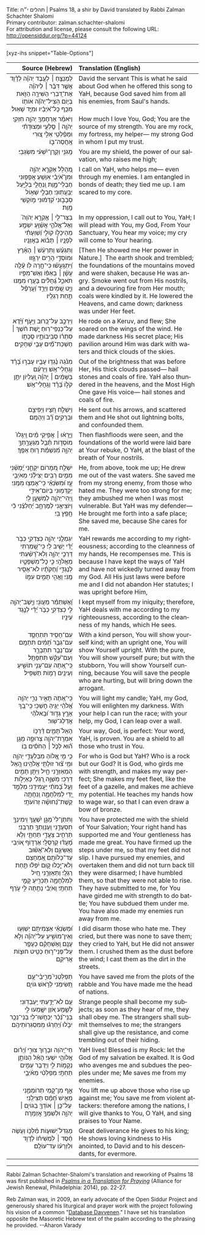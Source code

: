 <html>
<head></head>
<body>
Title: תהלים י״ח | Psalms 18, a shir by David translated by Rabbi Zalman Schachter Shalomi<br />
Primary contributor: zalman.schachter-shalomi<br />
For attribution and license, please consult the following URL: <a href="http://opensiddur.org/?p=44124">http://opensiddur.org/?p=44124</a>
<p />
<hr />

[xyz-ihs snippet="Table-Options"]<table style="margin-left: auto; margin-right: auto;" class="draggable">
<thead><tr><th id="x" style="text-align: right;">Source (Hebrew)</th><th style="text-align: left;">Translation (English)</th></tr></thead>
<tbody>
<tr><td style="vertical-align:top;">
<div class="liturgy" lang="he" style="text-align: right;">
<span class="instruction">לַמְנַצֵּ֤חַ ׀ לְעֶ֥בֶד יְהֹוָ֗ה לְדָ֫וִ֥ד
אֲשֶׁ֤ר דִּבֶּ֨ר ׀ לַיהֹוָ֗ה 
אֶת־דִּ֭בְרֵי הַשִּׁירָ֣ה הַזֹּ֑את 
בְּי֤וֹם הִֽצִּיל־יְהֹוָ֘ה אוֹת֥וֹ מִכַּ֥ף כׇּל־אֹ֝יְבָ֗יו 
וּמִיַּ֥ד שָׁאֽוּל׃</span>
</div></td>

<td style="vertical-align:top;">
<div class="english" lang="en" style="text-align: left;">
<span class="instruction">David the servant 
This is what he said about God 
when he offered this song to YaH, 
because God saved him from all his enemies, 
from Saul's hands.</span>
</div></td></tr>


<tr><td style="vertical-align:top;">
<div class="liturgy" lang="he" style="text-align: right;">
וַיֹּאמַ֡ר אֶרְחׇמְךָ֖ יְהֹוָ֣ה 
חִזְקִֽי׃
יְהֹוָ֤ה ׀ סַ֥לְעִ֥י 
וּמְצוּדָתִ֗י וּמְפַ֫לְטִ֥י 
אֵלִ֣י צ֭וּרִי 
אֶֽחֱסֶה־בּ֑וֹ 
</div></td>

<td style="vertical-align:top;">
<div class="english" lang="en" style="text-align: left;">
How much I love You, God; 
You are the source of my strength. 
You are my rock, 
my fortress, my helper— 
my strong God 
in whom I put my trust.
</div></td></tr>


<tr><td style="vertical-align:top;">
<div class="liturgy" lang="he" style="text-align: right;">
מָֽגִנִּ֥י 
וְקֶֽרֶן־יִ֝שְׁעִ֗י 
מִשְׂגַּבִּֽי׃
</div></td>

<td style="vertical-align:top;">
<div class="english" lang="en" style="text-align: left;">
You are my shield,
the power of our salvation,
who raises me high;
</div></td></tr>


<tr><td style="vertical-align:top;">
<div class="liturgy" lang="he" style="text-align: right;">
מְ֭הֻלָּל אֶקְרָ֣א יְהֹוָ֑ה 
וּמִן־אֹ֝יְבַ֗י 
אִוָּשֵֽׁעַ׃
אֲפָפ֥וּנִי חֶבְלֵי־מָ֑וֶת וְֽנַחֲלֵ֖י בְלִיַּ֣עַל יְבַֽעֲתֽוּנִי׃
חֶבְלֵ֣י שְׁא֣וֹל סְבָב֑וּנִי 
קִ֝דְּמ֗וּנִי מ֣וֹקְשֵׁי מָֽוֶת׃
</div></td>

<td style="vertical-align:top;">
<div class="english" lang="en" style="text-align: left;">
I call on YaH,
who helps me—
even through my enemies.
I am entangled in bonds of death; 
they tied me up.
I am scared to my core.
</div></td></tr>


<tr><td style="vertical-align:top;">
<div class="liturgy" lang="he" style="text-align: right;">
בַּצַּר־לִ֤י ׀ 
אֶ֥קְרָ֣א יְהֹוָה֮ 
וְאֶל־אֱלֹהַ֢י אֲשַׁ֫וֵּ֥עַ 
יִשְׁמַ֣ע מֵהֵיכָל֣וֹ 
קוֹלִ֑י 
וְ֝שַׁוְעָתִ֗י לְפָנָ֤יו ׀ תָּב֬וֹא בְאׇזְנָֽיו׃
</div></td>

<td style="vertical-align:top;">
<div class="english" lang="en" style="text-align: left;">
In my oppression,
I call out to You, YaH;
I will plead with You, my God, 
From Your Sanctuary,
You hear my voice;
my cry will come to Your hearing.
</div></td></tr>


<tr><td style="vertical-align:top;">
<div class="liturgy" lang="he" style="text-align: right;">
&nbsp;
&nbsp;
וַתִּגְעַ֬שׁ וַתִּרְעַ֨שׁ ׀ הָאָ֗רֶץ 
וּמוֹסְדֵ֣י הָרִ֣ים 
יִרְגָּ֑זוּ וַ֝יִּתְגָּֽעֲשׁ֗וּ 
כִּי־חָ֥רָה לֽוֹ׃
עָ֘לָ֤ה עָשָׁ֨ן ׀ בְּאַפּ֗וֹ 
וְאֵשׁ־מִפִּ֥יו תֹּאכֵ֑ל 
גֶּ֝חָלִ֗ים בָּעֲר֥וּ מִמֶּֽנּוּ׃
וַיֵּ֣ט שָׁ֭מַיִם 
וַיֵּרַ֑ד 
וַ֝עֲרָפֶ֗ל תַּ֣חַת רַגְלָֽיו׃
</div></td>

<td style="vertical-align:top;">
<div class="english" lang="en" style="text-align: left;">
[Then He showed me 
Her power in Nature.]&nbsp;
The earth shook and trembled; 
the foundations of the mountains 
moved and were shaken, 
because He was angry.
Smoke went out from His nostrils,
and a devouring fire from Her mouth; 
coals were kindled by it.
He lowered the Heavens, 
and came down; 
darkness was under Her feet.
</div></td></tr>


<tr><td style="vertical-align:top;">
<div class="liturgy" lang="he" style="text-align: right;">
וַיִּרְכַּ֣ב עַל־כְּ֭רוּב וַיָּעֹ֑ף 
וַ֝יֵּ֗דֶא עַל־כַּנְפֵי־רֽוּחַ׃
יָ֤שֶׁת חֹ֨שֶׁךְ ׀ סִתְר֗וֹ 
סְבִֽיבוֹתָ֥יו סֻכָּת֑וֹ 
חֶשְׁכַת־מַ֝֗יִם 
עָבֵ֥י שְׁחָקִֽים׃
</div></td>

<td style="vertical-align:top;">
<div class="english" lang="en" style="text-align: left;">
He rode on a Keruv, and flew;
She soared on the wings of the wind. 
He made darkness His secret place; 
His pavilion around Him 
was dark with waters 
and thick clouds of the skies.
</div></td></tr>


<tr><td style="vertical-align:top;">
<div class="liturgy" lang="he" style="text-align: right;">
מִנֹּ֗גַהּ 
נֶ֫גְדּ֥וֹ 
עָבָ֥יו עָבְר֑וּ 
בָּ֝רָ֗ד וְגַֽחֲלֵי־אֵֽשׁ׃
וַיַּרְעֵ֬ם בַּשָּׁמַ֨יִם ׀ יְֽהֹוָ֗ה
 וְ֭עֶלְיוֹן 
יִתֵּ֣ן קֹל֑וֹ 
בָּ֝רָ֗ד וְגַֽחֲלֵי־אֵֽשׁ׃
</div></td>

<td style="vertical-align:top;">
<div class="english" lang="en" style="text-align: left;">
Out of the brightness 
that was before Her,
His thick clouds passed— 
hail stones and coals of fire.
YaH also thundered in the heavens, 
and the Most High One 
gave His voice— 
hail stones and coals of fire.
</div></td></tr>


<tr><td style="vertical-align:top;">
<div class="liturgy" lang="he" style="text-align: right;">
וַיִּשְׁלַ֣ח חִ֭צָּיו 
וַיְפִיצֵ֑ם 
וּבְרָקִ֥ים רָ֝֗ב 
וַיְהֻמֵּֽם׃
</div></td>

<td style="vertical-align:top;">
<div class="english" lang="en" style="text-align: left;">
He sent out his arrows,
and scattered them
and He shot out lightning bolts,
and confounded them.
</div></td></tr>


<tr><td style="vertical-align:top;">
<div class="liturgy" lang="he" style="text-align: right;">
וַיֵּ֤רָא֨וּ ׀ אֲפִ֥יקֵי מַ֗יִם 
וַֽיִּגָּלוּ֮ מוֹסְד֢וֹת 
תֵּ֫בֵ֥ל 
מִגַּעֲרָ֣תְךָ֣ יְהֹוָ֑ה 
מִ֝נִּשְׁמַ֗ת ר֣וּחַ 
אַפֶּֽךָ׃
</div></td>

<td style="vertical-align:top;">
<div class="english" lang="en" style="text-align: left;">
Then flashfloods were seen, 
and the foundations of the world 
were laid bare 
at Your rebuke, O YaH, 
at the blast of the breath 
of Your nostrils.
</div></td></tr>


<tr><td style="vertical-align:top;">
<div class="liturgy" lang="he" style="text-align: right;">
יִשְׁלַ֣ח מִ֭מָּרוֹם יִקָּחֵ֑נִי 
יַֽ֝מְשֵׁ֗נִי מִמַּ֥יִם רַבִּֽים׃
יַצִּילֵ֗נִי מֵאֹיְבִ֥י עָ֑ז 
וּ֝מִשֹּׂנְאַ֗י 
כִּֽי־אָמְצ֥וּ מִמֶּֽנִּי׃
יְקַדְּמ֥וּנִי 
בְיוֹם־אֵידִ֑י 
וַֽיְהִי־יְהֹוָ֖ה לְמִשְׁעָ֣ן לִֽי׃
וַיּוֹצִיאֵ֥נִי 
לַמֶּרְחָ֑ב 
יְ֝חַלְּצֵ֗נִי 
כִּ֘י חָ֥פֵֽץ בִּֽי׃
</div></td>

<td style="vertical-align:top;">
<div class="english" lang="en" style="text-align: left;">
He, from above, took me up;
He drew me out of the vast waters.
She saved me from my strong enemy, 
from those who hated me.
They were too strong for me;
they ambushed me
when I was most vulnerable.
But YaH was my defender—
He brought me forth 
into a safe place;
She saved me, 
because She cares for me.
</div></td></tr>


<tr><td style="vertical-align:top;">
<div class="liturgy" lang="he" style="text-align: right;">
יִגְמְלֵ֣נִי יְהֹוָ֣ה 
כְּצִדְקִ֑י 
כְּבֹ֥ר יָ֝דַ֗י 
יָשִׁ֥יב לִֽי׃
כִּֽי־שָׁ֭מַרְתִּי 
דַּרְכֵ֣י יְהֹוָ֑ה 
וְלֹֽא־רָ֝שַׁ֗עְתִּי 
מֵאֱלֹהָֽי׃
כִּ֣י כׇל־מִשְׁפָּטָ֣יו לְנֶגְדִּ֑י 
וְ֝חֻקֹּתָ֗יו לֹא־אָסִ֥יר מֶֽנִּי׃
וָאֱהִ֣י תָמִ֣ים עִמּ֑וֹ
</div></td>

<td style="vertical-align:top;">
<div class="english" lang="en" style="text-align: left;">
YaH rewards me 
according to my righteousness; 
according to the cleanness of my hands, 
He recompenses me.
This is because I have kept 
the ways of YaH
and have not wickedly turned away 
from my God.
All His just laws were before me 
and I did not abandon Her statutes;
I was upright before Him,
</div></td></tr>


<tr><td style="vertical-align:top;">
<div class="liturgy" lang="he" style="text-align: right;">
וָ֝אֶשְׁתַּמֵּ֗ר מֵעֲוֺנִֽי׃
וַיָּֽשֶׁב־יְהֹוָ֣ה לִ֣י 
כְצִדְקִ֑י 
כְּבֹ֥ר יָ֝דַ֗י 
לְנֶ֣גֶד עֵינָֽיו׃
</div></td>

<td style="vertical-align:top;">
<div class="english" lang="en" style="text-align: left;">
I kept myself from my iniquity; 
therefore, YaH deals with me 
according to my righteousness, 
according to the cleanness of my hands, 
which He sees.
</div></td></tr>


<tr><td style="vertical-align:top;">
<div class="liturgy" lang="he" style="text-align: right;">
עִם־חָסִ֥יד 
תִּתְחַסָּ֑ד 
עִם־גְּבַ֥ר תָּ֝מִ֗ים 
תִּתַּמָּֽם׃
עִם־נָבָ֥ר 
תִּתְבָּרָ֑ר 
וְעִם־עִ֝קֵּ֗שׁ 
תִּתְפַּתָּֽל׃
כִּֽי־אַ֭תָּה 
עַם־עָנִ֣י תוֹשִׁ֑יעַ 
וְעֵינַ֖יִם רָמ֣וֹת תַּשְׁפִּֽיל׃
</div></td>

<td style="vertical-align:top;">
<div class="english" lang="en" style="text-align: left;">
With a kind person,
You will show yourself kind; 
with an upright one,
You will show Yourself upright.
With the pure,
You will show yourself pure; 
but with the stubborn,
You will show Yourself cunning, 
because You will save 
the people who are hurting, 
but will bring down the arrogant.
</div></td></tr>


<tr><td style="vertical-align:top;">
<div class="liturgy" lang="he" style="text-align: right;">
כִּֽי־אַ֭תָּה תָּאִ֣יר נֵרִ֑י 
יְהֹוָ֥ה אֱ֝לֹהַ֗י 
יַגִּ֥יהַּ חׇשְׁכִּֽי׃
כִּֽי־בְ֭ךָ אָרֻ֣ץ גְּד֑וּד 
וּ֝בֵֽאלֹהַ֗י 
אֲדַלֶּג־שֽׁוּר׃
</div></td>

<td style="vertical-align:top;">
<div class="english" lang="en" style="text-align: left;">
You will light my candle;
YaH, my God,
You will enlighten my darkness.
With your help I can run the race; 
with your help, my God,
I can leap over a wall.
</div></td></tr>


<tr><td style="vertical-align:top;">
<div class="liturgy" lang="he" style="text-align: right;">
הָאֵל֮ תָּמִ֢ים דַּ֫רְכּ֥וֹ 
אִמְרַֽת־יְהֹוָ֥ה צְרוּפָ֑ה 
מָגֵ֥ן ה֝֗וּא 
לְכֹ֤ל ׀ הַחֹסִ֬ים בּֽוֹ׃
</div></td>

<td style="vertical-align:top;">
<div class="english" lang="en" style="text-align: left;">
Your way, God, is perfect:
Your word, YaH, is proven.
You are a shield
to all those who trust in You.
</div></td></tr>


<tr><td style="vertical-align:top;">
<div class="liturgy" lang="he" style="text-align: right;">
כִּ֤י מִ֣י אֱ֭לוֹהַּ מִבַּלְעֲדֵ֣י יְהֹוָ֑ה 
וּמִ֥י צ֝֗וּר זוּלָתִ֥י אֱלֹהֵֽינוּ׃
הָ֭אֵל הַמְאַזְּרֵ֣נִי חָ֑יִל 
וַיִּתֵּ֖ן תָּמִ֣ים דַּרְכִּֽי׃
מְשַׁוֶּ֣ה רַ֭גְלַי 
כָּאַיָּל֑וֹת 
וְעַ֥ל בָּ֝מֹתַ֗י יַעֲמִידֵֽנִי׃
מְלַמֵּ֣ד יָ֭דַי לַמִּלְחָמָ֑ה 
וְֽנִחֲתָ֥ה 
קֶֽשֶׁת־נְ֝חוּשָׁ֗ה זְרוֹעֹתָֽי׃
</div></td>

<td style="vertical-align:top;">
<div class="english" lang="en" style="text-align: left;">
For who is God but YaH?
Who is a rock but our God?
It is God, who girds me with strength, 
and makes my way perfect;
She makes my feet fleet, 
like the feet of a gazelle, 
and makes me achieve my potential.
He teaches my hands how to wage war, 
so that I can even draw 
a bow of bronze.
</div></td></tr>


<tr><td style="vertical-align:top;">
<div class="liturgy" lang="he" style="text-align: right;">
וַתִּתֶּן־לִי֮ 
מָגֵ֢ן יִ֫שְׁעֶ֥ךָ 
וִֽימִינְךָ֥ 
תִסְעָדֵ֑נִי 
וְֽעַנְוַתְךָ֥ 
תַרְבֵּֽנִי׃
תַּרְחִ֣יב 
צַעֲדִ֣י תַחְתָּ֑י 
וְלֹ֥א מָ֝עֲד֗וּ קַרְסֻלָּֽי׃
אֶרְדּ֣וֹף א֭וֹיְבַי 
וְאַשִּׂיגֵ֑ם 
וְלֹֽא־אָ֝שׁ֗וּב 
עַד־כַּלּוֹתָֽם׃
אֶ֭מְחָצֵם 
וְלֹא־יֻ֣כְלוּ ק֑וּם 
יִ֝פְּל֗וּ תַּ֣חַת רַגְלָֽי׃
וַתְּאַזְּרֵ֣נִי 
חַ֭יִל לַמִּלְחָמָ֑ה 
תַּכְרִ֖יעַ קָמַ֣י תַּחְתָּֽי׃
וְֽאֹיְבַ֗י נָתַ֣תָּה 
לִּ֣י עֹ֑רֶף 
</div></td>

<td style="vertical-align:top;">
<div class="english" lang="en" style="text-align: left;">
You have protected me
with the shield of Your Salvation;
Your right hand
has supported me
and Your gentleness
has made me great.
You have firmed up 
the steps under me, 
so that my feet did not slip.
I have pursued my enemies, 
and overtaken them 
and did not turn back 
till they were disarmed;
I have humbled them, 
so that they were not able to rise. 
They have submitted to me, 
for You have girded me 
with strength to do battle;
You have subdued them under me. 
You have also made my enemies 
run away from me.
</div></td></tr>


<tr><td style="vertical-align:top;">
<div class="liturgy" lang="he" style="text-align: right;">
וּ֝מְשַׂנְאַ֗י אַצְמִיתֵֽם׃
יְשַׁוְּע֥וּ 
וְאֵין־מוֹשִׁ֑יעַ 
עַל־יְ֝הֹוָ֗ה 
וְלֹ֣א עָנָֽם׃
וְֽאֶשְׁחָקֵ֗ם 
כְּעָפָ֥ר עַל־פְּנֵי־ר֑וּחַ 
כְּטִ֖יט חוּצ֣וֹת אֲרִיקֵֽם׃
</div></td>

<td style="vertical-align:top;">
<div class="english" lang="en" style="text-align: left;">
I did disarm those who hate me. 
They cried,
but there was none to save them;
they cried to YaH,
but He did not answer them.
I crushed them
as the dust before the wind;
I cast them as the dirt in the streets.
</div></td></tr>


<tr><td style="vertical-align:top;">
<div class="liturgy" lang="he" style="text-align: right;">
תְּפַלְּטֵנִי֮ 
מֵרִ֢יבֵ֫י־עָ֥ם 
תְּ֭שִׂימֵנִי 
לְרֹ֣אשׁ גּוֹיִ֑ם
</div></td>

<td style="vertical-align:top;">
<div class="english" lang="en" style="text-align: left;">
You have saved me 
from the plots of the rabble 
and You have made me 
the head of nations.
</div></td></tr>


<tr><td style="vertical-align:top;">
<div class="liturgy" lang="he" style="text-align: right;">
עַ֖ם לֹא־יָדַ֣עְתִּי 
יַֽעַבְדֽוּנִי׃
לְשֵׁ֣מַֽע אֹ֭זֶן 
יִשָּׁ֣מְעוּ לִ֑י 
בְּנֵֽי־נֵ֝כָ֗ר 
יְכַחֲשׁוּ־לִֽי׃
בְּנֵי־נֵכָ֥ר יִבֹּ֑לוּ 
וְ֝יַחְרְג֗וּ מִֽמִּסְגְּרֽוֹתֵיהֶֽם׃
</div></td>

<td style="vertical-align:top;">
<div class="english" lang="en" style="text-align: left;">
Strange people 
shall become my subjects; 
as soon as they hear of me, 
they shall obey me.
The strangers
shall submit themselves to me;
the strangers shall give up the resistance,
and come trembling out of their hiding.
</div></td></tr>


<tr><td style="vertical-align:top;">
<div class="liturgy" lang="he" style="text-align: right;">
חַי־יְ֭הֹוָה וּבָר֣וּךְ צוּרִ֑י 
וְ֝יָר֗וּם אֱלוֹהֵ֥י יִשְׁעִֽי׃
הָאֵ֗ל הַנּוֹתֵ֣ן נְקָמ֣וֹת לִ֑י 
וַיַּדְבֵּ֖ר עַמִּ֣ים תַּחְתָּֽי׃
מְפַלְּטִ֗י מֵאֹ֫יְבָ֥י
</div></td>

<td style="vertical-align:top;">
<div class="english" lang="en" style="text-align: left;">
YaH lives! Blessed is my Rock:
let the God of my salvation be exalted.
It is God who avenges me
and subdues the peoples under me;
Me saves me from my enemies.
</div></td></tr>


<tr><td style="vertical-align:top;">
<div class="liturgy" lang="he" style="text-align: right;">
אַ֣ף מִן־קָ֭מַי 
תְּרוֹמְמֵ֑נִי 
מֵאִ֥ישׁ חָ֝מָ֗ס תַּצִּילֵֽנִי׃
עַל־כֵּ֤ן ׀ 
אוֹדְךָ֖ בַגּוֹיִ֥ם ׀ 
יְהֹוָ֑ה 
וּלְשִׁמְךָ֥ אֲזַמֵּֽרָה׃
</div></td>

<td style="vertical-align:top;">
<div class="english" lang="en" style="text-align: left;">
You lift me up above those 
who rise up against me;
You save me from violent attackers: 
therefore among the nations,
I will give thanks to You,
O YaH,
and sing praises to Your Name.
</div></td></tr>


<tr><td style="vertical-align:top;">
<div class="liturgy" lang="he" style="text-align: right;">
מַגְדִּל֮ יְשׁוּע֢וֹת מַ֫לְכּ֥וֹ 
וְעֹ֤שֶׂה חֶ֨סֶד ׀ 
לִמְשִׁיח֗וֹ 
לְדָוִ֥ד וּלְזַרְע֗וֹ 
עַד־עוֹלָֽם׃
</div></td>

<td style="vertical-align:top;">
<div class="english" lang="en" style="text-align: left;">
Great deliverance He gives to his king; 
He shows loving kindness 
to His anointed,
to David and to his descendants, 
for evermore.
</div></td></tr>
</tbody></table>

<hr />

Rabbi Zalman Schachter-Shalomi's translation and reworking of Psalms 18 was first published in <em><a href="https://www.indiebound.org/book/9780615976785">Psalms in a Translation for Praying</a><a href="https://www.indiebound.org/book/9780615976785"></a></em> (Alliance for Jewish Renewal, Philadelphia: 2014), pp. 22-27. 

Reb Zalman was, in 2009, an early advocate of the Open Siddur Project and generously shared his liturgical and prayer work with the project following his vision of a common "<a href="/?p=7665">Database Davvenen</a>." I have set his translation opposite the Masoretic Hebrew text of the psalm according to the phrasing he provided. --Aharon Varady

&nbsp;
</body>
</html>
